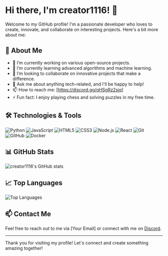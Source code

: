 # Hi there, I'm creator1116! 👋

Welcome to my GitHub profile! I'm a passionate developer who loves to create, innovate, and collaborate on interesting projects. Here's a bit more about me:

## 🚀 About Me

- 🔭 I’m currently working on various open-source projects.
- 🌱 I’m currently learning advanced algorithms and machine learning.
- 👯 I’m looking to collaborate on innovative projects that make a difference.
- 💬 Ask me about anything tech-related, and I'll be happy to help!
- 📫 How to reach me: [https://discord.gg/qHSgRz2sjq]
- ⚡ Fun fact: I enjoy playing chess and solving puzzles in my free time.

## 🛠️ Technologies & Tools

![Python](https://img.shields.io/badge/-Python-3776AB?style=flat&logo=python&logoColor=white)
![JavaScript](https://img.shields.io/badge/-JavaScript-F7DF1E?style=flat&logo=javascript&logoColor=black)
![HTML5](https://img.shields.io/badge/-HTML5-E34F26?style=flat&logo=html5&logoColor=white)
![CSS3](https://img.shields.io/badge/-CSS3-1572B6?style=flat&logo=css3&logoColor=white)
![Node.js](https://img.shields.io/badge/-Node.js-339933?style=flat&logo=node.js&logoColor=white)
![React](https://img.shields.io/badge/-React-61DAFB?style=flat&logo=react&logoColor=black)
![Git](https://img.shields.io/badge/-Git-F05032?style=flat&logo=git&logoColor=white)
![GitHub](https://img.shields.io/badge/-GitHub-181717?style=flat&logo=github&logoColor=white)
![Docker](https://img.shields.io/badge/-Docker-2496ED?style=flat&logo=docker&logoColor=white)

## 📊 GitHub Stats

![creator1116's GitHub stats](https://github-readme-stats.vercel.app/api?username=creator1116&show_icons=true&theme=radical)

## 📈 Top Languages

![Top Languages](https://github-readme-stats.vercel.app/api/top-langs/?username=creator1116&layout=compact&theme=radical)

## 📫 Contact Me

Feel free to reach out to me via [Your Email] or connect with me on [Discord](https://discord.gg/qHSgRz2sjq).



---

Thank you for visiting my profile! Let's connect and create something amazing together!
